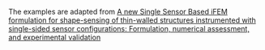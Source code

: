 The examples are adapted from [A new Single Sensor Based iFEM formulation for shape-sensing of thin-walled structures instrumented with single-sided sensor configurations: Formulation, numerical assessment, and experimental validation
](https://doi.org/10.1016/j.ymssp.2025.112700)
